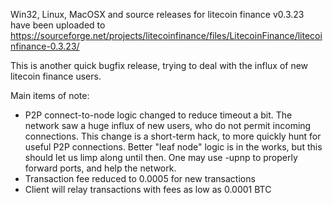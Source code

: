 Win32, Linux, MacOSX and source releases for litecoin finance v0.3.23 have been uploaded to
https://sourceforge.net/projects/litecoinfinance/files/LitecoinFinance/litecoinfinance-0.3.23/

This is another quick bugfix release, trying to deal with the influx of new litecoin finance users.

Main items of note:

* P2P connect-to-node logic changed to reduce timeout a bit.  The network saw a huge influx of new users, who do not permit incoming connections.  This change is a short-term hack, to more quickly hunt for useful P2P connections.  Better "leaf node" logic is in the works, but this should let us limp along until then.  One may use -upnp to properly forward ports, and help the network.
* Transaction fee reduced to 0.0005 for new transactions
* Client will relay transactions with fees as low as 0.0001 BTC
